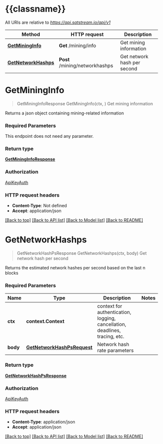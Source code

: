 # {{classname}}

All URIs are relative to *https://api.satstream.io/api/v1*

Method | HTTP request | Description
------------- | ------------- | -------------
[**GetMiningInfo**](MiningApi.md#GetMiningInfo) | **Get** /mining/info | Get mining information
[**GetNetworkHashps**](MiningApi.md#GetNetworkHashps) | **Post** /mining/networkhashps | Get network hash per second

# **GetMiningInfo**
> GetMiningInfoResponse GetMiningInfo(ctx, )
Get mining information

Returns a json object containing mining-related information

### Required Parameters
This endpoint does not need any parameter.

### Return type

[**GetMiningInfoResponse**](GetMiningInfoResponse.md)

### Authorization

[ApiKeyAuth](../README.md#ApiKeyAuth)

### HTTP request headers

 - **Content-Type**: Not defined
 - **Accept**: application/json

[[Back to top]](#) [[Back to API list]](../README.md#documentation-for-api-endpoints) [[Back to Model list]](../README.md#documentation-for-models) [[Back to README]](../README.md)

# **GetNetworkHashps**
> GetNetworkHashPsResponse GetNetworkHashps(ctx, body)
Get network hash per second

Returns the estimated network hashes per second based on the last n blocks

### Required Parameters

Name | Type | Description  | Notes
------------- | ------------- | ------------- | -------------
 **ctx** | **context.Context** | context for authentication, logging, cancellation, deadlines, tracing, etc.
  **body** | [**GetNetworkHashPsRequest**](GetNetworkHashPsRequest.md)| Network hash rate parameters | 

### Return type

[**GetNetworkHashPsResponse**](GetNetworkHashPSResponse.md)

### Authorization

[ApiKeyAuth](../README.md#ApiKeyAuth)

### HTTP request headers

 - **Content-Type**: application/json
 - **Accept**: application/json

[[Back to top]](#) [[Back to API list]](../README.md#documentation-for-api-endpoints) [[Back to Model list]](../README.md#documentation-for-models) [[Back to README]](../README.md)

